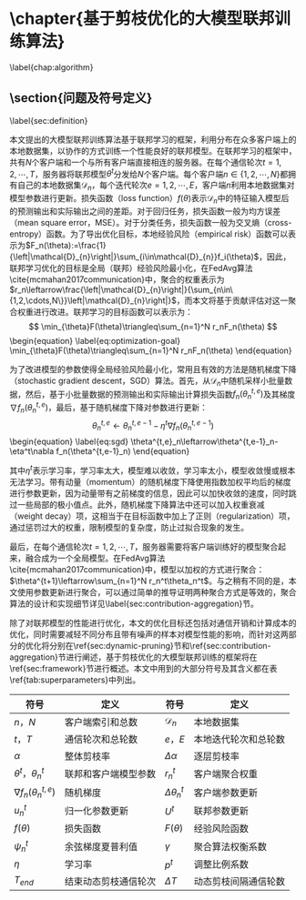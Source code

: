 # \chapter{基于剪枝优化的大模型联邦训练算法}

\label{chap:algorithm}

## \section{问题及符号定义}

\label{sec:definition}

本文提出的大模型联邦训练算法基于联邦学习的框架，利用分布在众多客户端上的本地数据集，以协作的方式训练一个性能良好的联邦模型。在联邦学习的框架中，共有$N$个客户端和一个与所有客户端直接相连的服务器。在每个通信轮次$t=1,2,\cdots,T$，服务器将联邦模型$\theta^t$分发给$N$个客户端。每个客户端$n\in\{1,2,\cdots,N\}$都拥有自己的本地数据集$\mathcal{D}_{n}$，每个迭代轮次$e=1,2,\cdots,E$，客户端$n$利用本地数据集对模型参数进行更新。损失函数（loss function）$f(\theta)$表示$\mathcal{D}_{n}$中的特征输入模型后的预测输出和实际输出之间的差距。对于回归任务，损失函数一般为均方误差（mean square error，MSE）。对于分类任务，损失函数一般为交叉熵（cross-entropy）函数。为了导出优化目标，本地经验风险（empirical risk）函数可以表示为$F_n(\theta):=\frac{1}{\left|\mathcal{D}_{n}\right|}\sum_{i\in\mathcal{D}_{n}}f_i(\theta)$，因此，联邦学习优化的目标是全局（联邦）经验风险最小化，在FedAvg算法\cite{mcmahan2017communication}中，聚合的权重表示为$r_n\leftarrow\frac{\left|\mathcal{D}_{n}\right|}{\sum_{n\in\{1,2,\cdots,N\}}\left|\mathcal{D}_{n}\right|}$，而本文将基于贡献评估对这一聚合权重进行改进。联邦学习的目标函数可以表示为：
$$
\min_{\theta}F(\theta)\triangleq\sum_{n=1}^N r_nF_n(\theta)
$$
\begin{equation}
    \label{eq:optimization-goal}
	\min_{\theta}F(\theta)\triangleq\sum_{n=1}^N r_nF_n(\theta)
\end{equation}

为了改进模型的参数使得全局经验风险最小化，常用且有效的方法是随机梯度下降（stochastic gradient descent，SGD）算法。首先，从$\mathcal{D}_{n}$中随机采样小批量数据，然后，基于小批量数据的预测输出和实际输出计算损失函数$f_n(\theta^{t,e}_n)$及其梯度$\nabla f_n(\theta^{t,e}_n)$，最后，基于随机梯度下降对参数进行更新：
$$
\theta^{t,e}_n\leftarrow\theta^{t,e-1}_n-\eta^t\nabla f_n(\theta^{t,e-1}_n)
$$
\begin{equation}
    \label{eq:sgd}
	\theta^{t,e}_n\leftarrow\theta^{t,e-1}_n-\eta^t\nabla f_n(\theta^{t,e-1}_n)
\end{equation}

其中$\eta^t$表示学习率，学习率太大，模型难以收敛，学习率太小，模型收敛慢或根本无法学习。带有动量（momentum）的随机梯度下降使用指数加权平均后的梯度进行参数更新，因为动量带有之前梯度的信息，因此可以加快收敛的速度，同时跳过一些局部的极小值点。此外，随机梯度下降算法中还可以加入权重衰减（weight decay）项，这相当于在目标函数中加上了正则（regularization）项，通过惩罚过大的权重，限制模型的复杂度，防止过拟合现象的发生。

最后，在每个通信轮次$t=1,2,\cdots,T$，服务器需要将客户端训练好的模型聚合起来，融合成为一个全局模型。在FedAvg算法\cite{mcmahan2017communication}中，模型以加权的方式进行聚合：$\theta^{t+1}\leftarrow\sum_{n=1}^N r_n^t\theta_n^t$。与之稍有不同的是，本文使用参数更新进行聚合，可以通过简单的推导证明两种聚合方式是等效的，聚合算法的设计和实现细节详见\label{sec:contribution-aggregation}节。

除了对联邦模型的性能进行优化，本文的优化目标还包括对通信开销和计算成本的优化，同时需要减轻不同分布且带有噪声的样本对模型性能的影响，而针对这两部分的优化将分别在\ref{sec:dynamic-pruning}节和\ref{sec:contribution-aggregation}节进行阐述，基于剪枝优化的大模型联邦训练的框架将在\ref{sec:framework}节进行概述。本文中用到的大部分符号及其含义都在表\ref{tab:superparameters}中列出。

| 符号                         | 定义                 | 符号                 | 定义                 |
| ---------------------------- | -------------------- | -------------------- | -------------------- |
| $n$，$N$                     | 客户端索引和总数     | $\mathcal{D}_{n}$    | 本地数据集           |
| $t$，$T$                     | 通信轮次和总轮数     | $e$，$E$             | 本地迭代轮次和总轮数 |
| $\alpha$                     | 整体剪枝率           | $\Delta\alpha$       | 逐层剪枝率           |
| $\theta^t$，$\theta^{t}_n$   | 联邦和客户端模型参数 | $r_n^{t}$            | 客户端聚合权重       |
| $\nabla f_n(\theta^{t,e}_n)$ | 随机梯度             | $\Delta\theta^{t}_n$ | 客户端参数更新       |
| $u_n^t$                      | 归一化参数更新       | $U^t$                | 联邦参数更新         |
| $f(\theta)$                  | 损失函数             | $F(\theta)$          | 经验风险函数         |
| $\psi_n^t$                   | 余弦梯度夏普利值     | $\gamma$             | 聚合算法权衡系数     |
| $\eta$                       | 学习率               | $p^t$                | 调整比例系数         |
| $T_{end}$                    | 结束动态剪枝通信轮次 | $\Delta{T}$          | 动态剪枝间隔通信轮数 |

